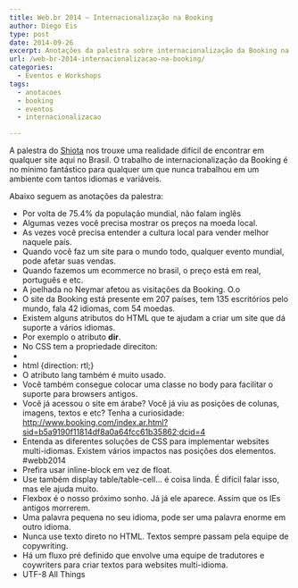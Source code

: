 ```yaml
---
title: Web.br 2014 – Internacionalização na Booking
author: Diego Eis
type: post
date: 2014-09-26
excerpt: Anotações da palestra sobre internacionalização da Booking na Web.br 2014.
url: /web-br-2014-internacionalizacao-na-booking/
categories:
  - Eventos e Workshops
tags:
  - anotacoes
  - booking
  - eventos
  - internacionalizacao

---
```

A palestra do [Shiota][1] nos trouxe uma realidade difícil de encontrar em qualquer site aqui no Brasil. O trabalho de internacionalização da Booking é no mínimo fantástico para qualquer um que nunca trabalhou em um ambiente com tantos idiomas e variáveis. 

Abaixo seguem as anotações da palestra:

  * Por volta de 75.4% da população mundial, não falam inglês
  * Algumas vezes você precisa mostrar os preços na moeda local.
  * As vezes você precisa entender a cultura local para vender melhor naquele país.
  * Quando você faz um site para o mundo todo, qualquer evento mundial, pode afetar suas vendas.
  * Quando fazemos um ecommerce no brasil, o preço está em real, português e etc.
  * A joelhada no Neymar afetou as visitações da Booking. O.o
  * O site da Booking está presente em 207 países, tem 135 escritórios pelo mundo, fala 42 idiomas, com 54 moedas.
  * Existem alguns atributos do HTML que te ajudam a criar um site que dá suporte a vários idiomas.
  * Por exemplo o atributo **dir**.
  * No CSS tem a propriedade direciton:
  * <div lang=&#8221;pt-br&#8221; xml:lang=&#8221;pt-br&#8221;></div>
  * html {direction: rtl;}
  * O atributo lang também é muito usado.
  * Você também consegue colocar uma classe no body para facilitar o suporte para browsers antigos.
  * Você já acessou o site em árabe? Você já viu as posições de colunas, imagens, textos e etc? Tenha a curiosidade: http://www.booking.com/index.ar.html?sid=b5a9190f11814df8a0a64fcc61b35862;dcid=4
  * Entenda as diferentes soluções de CSS para implementar websites multi-idiomas. Existem vários impactos nas posições dos elementos. #webb2014
  * Prefira usar inline-block em vez de float.
  * Use também display table/table-cell… é coisa linda. É difícil falar isso, mas ele ajuda muito.
  * Flexbox é o nosso próximo sonho. Já já ele aparece. Assim que os IEs antigos morrerem.
  * Uma palavra pequena no seu idioma, pode ser uma palavra enorme em outro idioma.
  * Nunca use texto direto no HTML. Textos sempre passam pela equipe de copywriting.
  * Há um fluxo pré definido que envolve uma equipe de tradutores e coywriters para criar textos para websites multi-idioma.
  * UTF-8 All Things

 [1]: http://twitter.com/shiota/